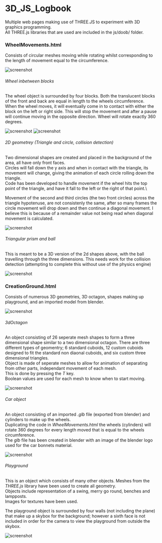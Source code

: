 # 3D_JS_Logbook

Multiple web pages making use of THREE.JS to experiment with 3D graphics programming.\
All THREE.js libraries that are used are included in the js/doob/ folder.

### WheelMovements.html
Consists of circular meshes moving while rotating whilst corresponding to the length of movement equal to the circumference.

![screenshot](/screenshots/wmFull.png)

###### Wheel inbetween blocks
The wheel object is surrounded by four blocks. Both the translucent blocks of the front and back are equal in length to the wheels circumference.\
When the wheel moves, it will eventually come in to contact with either the block on the left or right side. This will stop the movement and after a pause will continue moving in the opposite direction. Wheel will rotate exactly 360 degrees.

![screenshot](/screenshots/wmWheelR.png)
![screenshot](/screenshots/wmWheelL.png)

###### 2D geometrey (Triangle and circle, collision detection)
Two dimensional shapes are created and placed in the background of the area, all have only front faces.\
Circles will fall down the y axis and when in contact with the triangle, its movement will change, giving the animation of each circle rolling down the triangle.\
Code has been developed to handle movement if the wheel hits the top point of the triangle, and have it fall to the left or the right of that point.\

Movement of the second and third circles (the two front circles) across the triangle hypotenuse, are not consistenly the same, after so many frames the circle movement will drop down and then continue a diagonal movement. I believe this is because of a remainder value not being read when diagonal movement is calculated.

![screenshot](/screenshots/wm2dShapes.png)

###### Triangular prism and ball
This is meant to be a 3D version of the 2d shapes above, with the ball travelling through the three dimensions.
This needs work for the collision detection (attempting to complete this without use of the physics engine)

![screenshot](/screenshots/wmTriBlock.png)

### CreationGround.html

Consists of numerous 3D geometries, 3D octagon, shapes making up playground, and an imported model from blender.

![screenshot](/screenshots/cgFull.png)

###### 3dOctagon
An object consisting of 26 seperate mesh shapes to form a three dimensional shape similar to a two dimensional octagon.
There are three different types of geomentry; 6 standard cuboids, 12 custom cuboids designed to fit the standard non diaonal cuboids, and six custom three dimensional triangles.\
Object is made of seperate meshes to allow for animation of separating from other parts, independant movement of each mesh.\
This is done by pressing the *T* key.\
Boolean values are used for each mesh to know when to start moving.

![screenshot](/screenshots/cg3dOct.png)

###### Car object
An object consisting of an imported *.glb* file (exported from blender) and cylinders to make up the wheels.\
Duplicating the code in *WheelMovements.html* the wheels (cylinders) will rotate 360 degrees for every length moved that is equal to the wheels circumference.\
The *glb* file has been created in blender with an image of the blender logo used for the car bonnets material.

![screenshot](/screenshots/cgBlenderCar.png)

###### Playground
This is an object which consists of many other objects. Meshes from the *THREE.js* library have been used to create all geometry.\
Objects include representation of a swing, merry go round, benches and lampposts.\
Images for textures have been used.

The playground object is surrounded by four walls (not including the plane) that make up a skybox for the background; however a sixth face is not included in order for the camera to view the playground from outside the skybox.

![screenshot](/screenshots/cgPlayground.png)